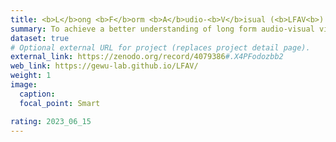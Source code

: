 ```yaml
---
title: <b>L</b>ong <b>F</b>orm <b>A</b>udio-<b>V</b>isual (<b>LFAV<b>) Dataset
summary: To achieve a better understanding of long form audio-visual videos, we propose to focus on the multisensory temporal event localization task, which essentially requires the model to predict the start and end time of each audio and visual event in the video. Concretely, we divide the video into several non-overlapping snippets, then predict the event categories of all snippets. To study the proposed multisensory temporal event localization task, we elaborately build a large-scale Long Form Audio-visual Video (LFAV) dataset with an average video length of 210 seconds and a total video length of 302 hours.
dataset: true
# Optional external URL for project (replaces project detail page).
external_link: https://zenodo.org/record/4079386#.X4PFodozbb2
web_link: https://gewu-lab.github.io/LFAV/
weight: 1
image:
  caption: 
  focal_point: Smart

rating: 2023_06_15
---
```

